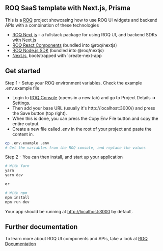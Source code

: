 ## ROQ SaaS template with Next.js, Prisma

This is a [ROQ](https://roq.tech) project showcasing how to use ROQ UI widgets and backend APIs with a combination of these technologies

- [ROQ Next.js](https://www.npmjs.com/package/@roq/nextjs) - a fullstack package for using ROQ UI, and backend SDKs with Next.js
- [ROQ React Components](https://www.npmjs.com/package/@roq/ui-react) (bundled into @roq/nextjs)
- [ROQ Node.js SDK](https://www.npmjs.com/package/@roq/nodejs) (bundled into @roq/nextjs)
- [Next.js](https://nextjs.org), bootstrapped with `create-next-app

## Get started

Step 1 - Setup your ROQ environment variables. Check the example .env.example file

* Login to [ROQ Console](https://console.roq.tech) (opens in a new tab) and go to Project Details ➔ Settings.
* Then add your base URL (usually it's http://localhost:3000/) and press the Save button (top right).
* When this is done, you can press the Copy Env File button and copy the entire output.
* Create a new file called .env in the root of your project and paste the content in.

```bash
cp .env.example .env
# Get the variables from the ROQ console, and replace the values
```

Step 2 - You can then install, and start up your application

```bash
# With Yarn
yarn
yarn dev

or

# With npm
npm install
npm run dev
```

Your app should be running at [http://localhost:3000](http://localhost:3000) by default.

## Further documentation

To learn more about ROQ UI components and APIs, take a look at [ROQ Documentation](https://docs.roq.tech)
